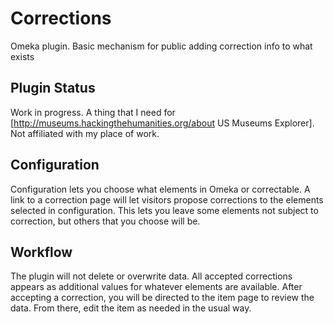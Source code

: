 Corrections
===========

Omeka plugin. Basic mechanism for public adding correction info to what exists

Plugin Status
-------------

Work in progress. A thing that I need for [http://museums.hackingthehumanities.org/about US Museums Explorer]. Not affiliated with my place of work. 

Configuration
-------------

Configuration lets you choose what elements in Omeka or correctable. A link to a correction page will let visitors
propose corrections to the elements selected in configuration. This lets you leave some elements not subject to correction,
but others that you choose will be.

Workflow
--------

The plugin will not delete or overwrite data. All accepted corrections appears as additional values for whatever elements
are available. After accepting a correction, you will be directed to the item page to review the data. From there, 
edit the item as needed in the usual way.
